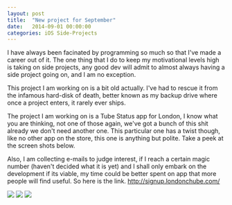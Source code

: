 ```yaml
---
layout: post
title:  "New project for September"
date:   2014-09-01 00:00:00
categories: iOS Side-Projects
---
```



I have always been facinated by programming so much so that I've made a career out of it. The one thing that I do to keep my motivational levels high is taking on side projects, any good dev will admit to almost always having a side project going on, and I am no exception.

This project I am working on is a bit old actually. I've had to rescue it from the infamous hard-disk of death, better known as my backup drive where once a project enters, it rarely ever ships.

The project I am working on is a Tube Status app for London, I know what you are thinking, not one of those again, we've got a bunch of this shit already we don't need another one. This particular one has a twist though, like no other app on the store, this one is anything but polite. Take a peek at the screen shots below.

Also, I am collecting e-mails to judge interest, if I reach a certain magic number (haven't decided what it is yet) and I shall only embark on the development if its viable, my time could be better spent on app that more people will find useful. So here is the link. http://signup.londonchube.com/


![](https://dl.dropboxusercontent.com/u/49117984/chube/AuthenticTube_Design_08.png)
![](https://dl.dropboxusercontent.com/u/49117984/chube/AuthenticTube_Design_05.png)
![](https://dl.dropboxusercontent.com/u/49117984/chube/AuthenticTube_Design_03.png)